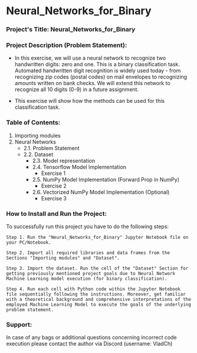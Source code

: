 # Neural_Networks_for_Binary

### Project's Title: Neural_Networks_for_Binary


### Project Description (Problem Statement): 
- In this exercise, we will use a neural network to recognize two handwritten digits: zero and one. This is a binary classification task. Automated handwritten digit recognition is widely used today - from recognizing zip codes (postal codes) on mail envelopes to recognizing amounts written on bank checks. We will extend this network to recognize all 10 digits (0-9) in a future assignment.

- This exercise will show how the methods can be used for this classification task.


### Table of Contents:
1. Importing modules
2. Neural Networks
	* 2.1. Problem Statement
	* 2.2. Dataset
    	* 2.3. Model representation
    	* 2.4. Tensorflow Model Implementation
        	* Exercise 1
    	* 2.5. NumPy Model Implementation (Forward Prop in NumPy)
        	* Exercise 2
    	* 2.6. Vectorized NumPy Model Implementation (Optional)
        	* Exercise 3


### How to Install and Run the Project:

To successfully run this project you have to do the following steps:

	Step 1. Run the "Neural_Networks_for_Binary" Jupyter Notebook file on your PC/Notebook.

	Step 2. Import all required libraries and data frames from the Sections "Importing modules" and "Dataset".

	Step 3. Import the dataset. Run the cell of the "Dataset" Section for getting previously mentioned project goals due to Neural Network Machine Learning model execution (for binary classification).

	Step 4. Run each cell with Python code within the Jupyter Notebook file sequentially following the instructions. Moreover, get familiar with a theoretical background and comprehensive interpretations of the employed Machine Learning Model to execute the goals of the underlying problem statement.


### Support:

In case of any bags or additional questions concerning incorrect code execution please contact the author via Discord (username: VladCh)

